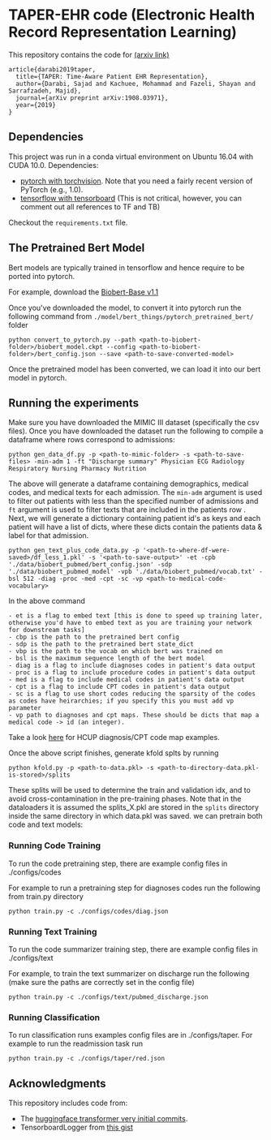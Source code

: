 # TAPER-EHR code (Electronic Health Record Representation Learning)
This repository contains the code for [(arxiv link)](https://arxiv.org/abs/1908.03971)

```
article{darabi2019taper,
  title={TAPER: Time-Aware Patient EHR Representation},
  author={Darabi, Sajad and Kachuee, Mohammad and Fazeli, Shayan and Sarrafzadeh, Majid},
  journal={arXiv preprint arXiv:1908.03971},
  year={2019}
}
```

## Dependencies

This project was run in a conda virtual environment on Ubuntu 16.04 with CUDA 10.0. Dependencies:
* [pytorch with torchvision](http://pytorch.org/). Note that you need a fairly recent version of PyTorch (e.g., 1.0). 
* [tensorflow with tensorboard](https://www.tensorflow.org/install/) (This is not critical, however, you can comment out all references to TF and TB) 

Checkout the `requirements.txt` file.


## The Pretrained Bert Model

Bert models are typically trained in tensorflow and hence require to be ported into pytorch. 

For example, download the [Biobert-Base v1.1](https://github.com/naver/biobert-pretrained)

Once you've downloaded the model, to convert it into pytorch run the following command from `./model/bert_things/pytorch_pretrained_bert/` folder

```
python convert_to_pytorch.py --path <path-to-biobert-folder>/biobert_model.ckpt --config <path-to-biobert-folder>/bert_config.json --save <path-to-save-converted-model>
```

Once the pretrained model has been converted, we can load it into our bert model in pytorch. 

## Running the experiments

Make sure you have downloaded the MIMIC III dataset (specifically the csv files). Once you have downloaded the dataset
run the following to compile a dataframe where rows correspond to admissions:

```
python gen_data_df.py -p <path-to-mimic-folder> -s <path-to-save-files> -min-adm 1 -ft "Discharge summary" Physician ECG Radiology Respiratory Nursing Pharmacy Nutrition
```

The above will generate a dataframe containing demographics, medical codes, and medical texts for each admission. The `min-adm` argument is used to filter out patients with less than the specified number of admissions and `ft` argument is used to filter texts that are included in the patients row . Next, we will generate a dictionary containing patient id's as keys and each patient will have a list of dicts, where these dicts contain the patients data & label for that admission.

```
python gen_text_plus_code_data.py -p '<path-to-where-df-were-saved>/df_less_1.pkl' -s '<path-to-save-output>' -et -cpb './data/biobert_pubmed/bert_config.json' -sdp './data/biobert_pubmed_model' -vpb './data/biobert_pubmed/vocab.txt' -bsl 512 -diag -proc -med -cpt -sc -vp <path-to-medical-code-vocabulary>
```

In the above command 

    - et is a flag to embed text [this is done to speed up training later, otherwise you'd have to embed text as you are training your network for downstream tasks]
    - cbp is the path to the pretrained bert config
    - sdp is the path to the pretrained bert state_dict
    - vbp is the path to the vocab on which bert was trained on
    - bsl is the maximum sequence length of the bert model
    - diag is a flag to include diagnoses codes in patient's data output
    - proc is a flag to include procedure codes in patient's data output
    - med is a flag to include medical codes in patient's data output
    - cpt is a flag to include CPT codes in patient's data output
    - sc is a flag to use short codes reducing the sparsity of the codes as codes have heirarchies; if you specify this you must add vp parameter
    - vp path to diagnoses and cpt maps. These should be dicts that map a medical code -> id (an integer).

Take a look [here](https://github.com/sajaddarabi/HCUP-US-EHR) for HCUP diagnosis/CPT code map examples.

Once the above script finishes, generate kfold splts by running 

```
python kfold.py -p <path-to-data.pkl> -s <path-to-directory-data.pkl-is-stored>/splits
```

These splits will be used to determine the train and validation idx, and to avoid cross-contamination in the pre-training phases. 
Note that in the dataloaders it is assumed the splits_X.pkl are stored in the `splits` directory inside the same directory in which data.pkl was saved.
we can pretrain both code and text models:


### Running Code Training

To run the code pretraining step, there are example config files in ./configs/codes

For example to run a pretraining step for diagnoses codes run the following from train.py directory

`python train.py -c ./configs/codes/diag.json`


### Running Text Training

To run the code summarizer training step, there are example config files in ./configs/text

For example, to train the text summarizer on discharge run the following (make sure the paths are correctly set in the config file)

`python train.py -c ./configs/text/pubmed_discharge.json`


### Running Classification

To run classification runs examples config files are in ./configs/taper.
For example to run the readmission task run

`python train.py -c ./configs/taper/red.json`

## Acknowledgments

This repository includes code from:
* The [huggingface transformer very initial commits](https://github.com/huggingface/transformers).
* TensorboardLogger from [this gist](https://gist.github.com/gyglim/1f8dfb1b5c82627ae3efcfbbadb9f514) 
